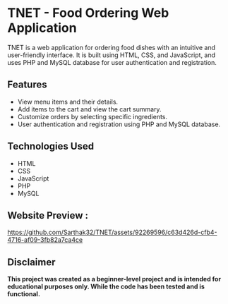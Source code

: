 # TNET - Food Ordering Web Application

<p> TNET is a web application for ordering food dishes with an intuitive and user-friendly interface. It is built using HTML, CSS, and JavaScript,
and uses PHP and MySQL database for user authentication and registration.
 </p>
 
## Features
* View menu items and their details.
* Add items to the cart and view the cart summary.
* Customize orders by selecting specific ingredients.
* User authentication and registration using PHP and MySQL database.

## Technologies Used
* HTML
* CSS
* JavaScript
* PHP
* MySQL

## Website Preview :


https://github.com/Sarthak32/TNET/assets/92269596/c63d426d-cfb4-4716-af09-3fb82a7ca4ce




## Disclaimer
**This project was created as a beginner-level project and is intended for educational purposes only. While the code has been tested and is functional.**
